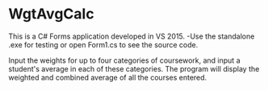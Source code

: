 # WgtAvgCalc

This is a C# Forms application developed in VS 2015.
-Use the standalone .exe for testing or open Form1.cs to see the source code.

Input the weights for up to four categories of coursework, and input a student's average in each of these categories. The program will display the weighted and combined average of all the courses entered.
